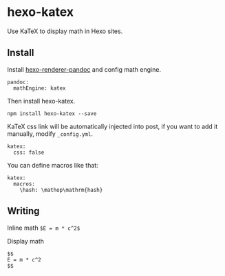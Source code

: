 # hexo-katex

Use KaTeX to display math in Hexo sites.

## Install 

Install [hexo-renderer-pandoc](https://github.com/wzpan/hexo-renderer-pandoc) and config math engine.

```
pandoc:
  mathEngine: katex
```

Then install hexo-katex.

```
npm install hexo-katex --save
```

KaTeX css link will be automatically injected into post, if you want to add it manually, modify `_config.yml`.

```
katex:
  css: false
```

You can define macros like that:

```
katex:
  macros:
    \hash: \mathop\mathrm{hash}
```


## Writing

Inline math `$E = m * c^2$`

Display math

```
$$
E = m * c^2
$$
```
